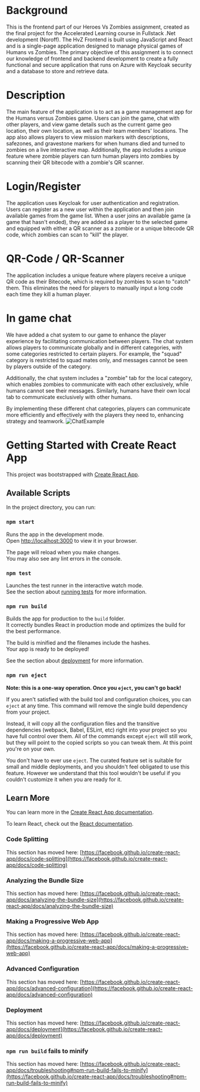 # Background
This is the frontend part of our Heroes Vs Zombies assignment, created as the final project for the Accelerated Learning course in Fullstack .Net development (Noroff). The HvZ Frontend is built using JavaScript and React and is a single-page application designed to manage physical games of Humans vs Zombies. The primary objective of this assignment is to connect our knowledge of frontend and backend development to create a fully functional and secure application that runs on Azure with Keycloak security and a database to store and retrieve data.

# Description
The main feature of the application is to act as a game management app for the Humans versus Zombies game. Users can join the game, chat with other players, and view game details such as the current game geo location, their own location, as well as their team members' locations. The app also allows players to view mission markers with descriptions, safezones, and gravestone markers for when humans died and turned to zombies on a live interactive map. Additionally, the app includes a unique feature where zombie players can turn human players into zombies by scanning their QR bitecode with a zombie's QR scanner.

# Login/Register
The application uses Keycloak for user authentication and registration. Users can register as a new user within the application and then join available games from the game list. When a user joins an available game (a game that hasn't ended), they are added as a player to the selected game and equipped with either a QR scanner as a zombie or a unique bitecode QR code, which zombies can scan to "kill" the player.

# QR-Code / QR-Scanner
The application includes a unique feature where players receive a unique QR code as their Bitecode, which is required by zombies to scan to "catch" them. This eliminates the need for players to manually input a long code each time they kill a human player.

# In game chat
We have added a chat system to our game to enhance the player experience by facilitating communication between players. The chat system allows players to communicate globally and in different categories, with some categories restricted to certain players. For example, the "squad" category is restricted to squad mates only, and messages cannot be seen by players outside of the category.

Additionally, the chat system includes a "zombie" tab for the local category, which enables zombies to communicate with each other exclusively, while humans cannot see their messages. Similarly, humans have their own local tab to communicate exclusively with other humans.

By implementing these different chat categories, players can communicate more efficiently and effectively with the players they need to, enhancing strategy and teamwork.
![ChatExample](https://user-images.githubusercontent.com/44801529/229127639-34473043-408c-40f9-a680-22f6b48c458f.png)

# Getting Started with Create React App

This project was bootstrapped with [Create React App](https://github.com/facebook/create-react-app).

## Available Scripts

In the project directory, you can run:

### `npm start`

Runs the app in the development mode.\
Open [http://localhost:3000](http://localhost:3000) to view it in your browser.

The page will reload when you make changes.\
You may also see any lint errors in the console.

### `npm test`

Launches the test runner in the interactive watch mode.\
See the section about [running tests](https://facebook.github.io/create-react-app/docs/running-tests) for more information.

### `npm run build`

Builds the app for production to the `build` folder.\
It correctly bundles React in production mode and optimizes the build for the best performance.

The build is minified and the filenames include the hashes.\
Your app is ready to be deployed!

See the section about [deployment](https://facebook.github.io/create-react-app/docs/deployment) for more information.

### `npm run eject`

**Note: this is a one-way operation. Once you `eject`, you can't go back!**

If you aren't satisfied with the build tool and configuration choices, you can `eject` at any time. This command will remove the single build dependency from your project.

Instead, it will copy all the configuration files and the transitive dependencies (webpack, Babel, ESLint, etc) right into your project so you have full control over them. All of the commands except `eject` will still work, but they will point to the copied scripts so you can tweak them. At this point you're on your own.

You don't have to ever use `eject`. The curated feature set is suitable for small and middle deployments, and you shouldn't feel obligated to use this feature. However we understand that this tool wouldn't be useful if you couldn't customize it when you are ready for it.

## Learn More

You can learn more in the [Create React App documentation](https://facebook.github.io/create-react-app/docs/getting-started).

To learn React, check out the [React documentation](https://reactjs.org/).

### Code Splitting

This section has moved here: [https://facebook.github.io/create-react-app/docs/code-splitting](https://facebook.github.io/create-react-app/docs/code-splitting)

### Analyzing the Bundle Size

This section has moved here: [https://facebook.github.io/create-react-app/docs/analyzing-the-bundle-size](https://facebook.github.io/create-react-app/docs/analyzing-the-bundle-size)

### Making a Progressive Web App

This section has moved here: [https://facebook.github.io/create-react-app/docs/making-a-progressive-web-app](https://facebook.github.io/create-react-app/docs/making-a-progressive-web-app)

### Advanced Configuration

This section has moved here: [https://facebook.github.io/create-react-app/docs/advanced-configuration](https://facebook.github.io/create-react-app/docs/advanced-configuration)

### Deployment

This section has moved here: [https://facebook.github.io/create-react-app/docs/deployment](https://facebook.github.io/create-react-app/docs/deployment)

### `npm run build` fails to minify

This section has moved here: [https://facebook.github.io/create-react-app/docs/troubleshooting#npm-run-build-fails-to-minify](https://facebook.github.io/create-react-app/docs/troubleshooting#npm-run-build-fails-to-minify)
